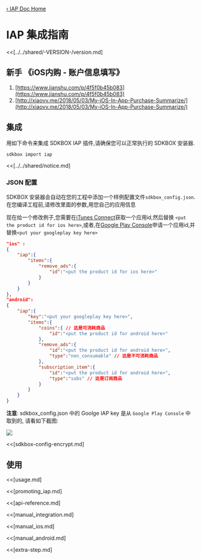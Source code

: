 [&#8249; IAP Doc Home](./)

<h1>IAP 集成指南</h1>
<<[../../shared/-VERSION-/version.md]

## 新手 《iOS内购 - 账户信息填写》
1. [https://www.jianshu.com/p/4f5f0b45b083](https://www.jianshu.com/p/4f5f0b45b083)
2. [http://xiaovv.me/2018/05/03/My-iOS-In-App-Purchase-Summarize/](http://xiaovv.me/2018/05/03/My-iOS-In-App-Purchase-Summarize/)


## 集成
用如下命令来集成 SDKBOX IAP 插件,请确保您可以正常执行的 SDKBOX 安装器.
```bash
sdkbox import iap
```

<<[../../shared/notice.md]

<!--## Configuration
<<[../../shared/sdkbox_cloud.md]
<<[../../shared/remote_application_config.md]-->


### JSON 配置
SDKBOX 安装器会自动在您的工程中添加一个样例配置文件`sdkbox_config.json`.在您编译工程前,请修改里面的参数,用您自己的应用信息

现在给一个修改例子,您需要在[iTunes Connect](http://itunesconnect.apple.com)获取一个应用id,然后替换 `<put the product id for ios here>`,或者,在[Google Play Console](https://play.google.com/apps/publish)申请一个应用id,并替换`<put your googleplay key here>`
```json
"ios" :
{
    "iap":{
        "items":{
            "remove_ads":{
                "id":"<put the product id for ios here>"
            }
        }
    }
},
"android":
{
    "iap":{
        "key":"<put your googleplay key here>",
        "items":{
            "coins":{ // 这是可消耗商品
                "id":"<put the product id for android here>"
            },
            "remove_ads":{
                "id":"<put the product id for android here>",
                "type":"non_consumable" // 这是不可消耗商品
            },
            "subscription_item":{
                "id":"<put the product id for android here>",
                "type":"subs" // 这是订阅商品
            }
        }
    }
}
```

__注意__: sdkbox_config.json 中的 Goolge IAP key 是从 `Google Play Console` 中取到的, 请看如下截图:

![](../../imgs/google_licensing_iab.png)


<<[sdkbox-config-encrypt.md]

## 使用

<<[usage.md]

<<[promoting_iap.md]

<<[api-reference.md]

<<[manual_integration.md]

<<[manual_ios.md]

<<[manual_android.md]

<<[extra-step.md]
